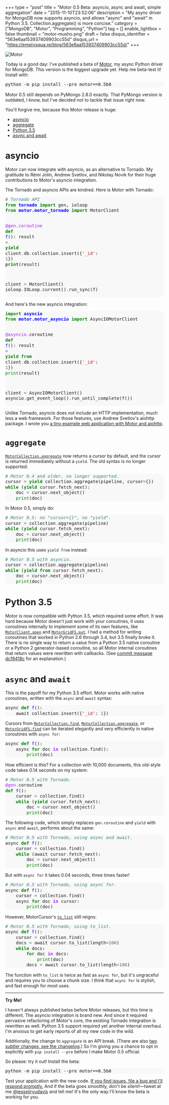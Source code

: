 +++
type = "post"
title = "Motor 0.5 Beta: asyncio, async and await, simple aggregation"
date = "2015-11-10T23:52:06"
description = "My async driver for MongoDB now supports asyncio, and allows \"async\" and \"await\" in Python 3.5. Collection.aggregate() is more concise."
category = ["MongoDB", "Motor", "Programming", "Python"]
tag = []
enable_lightbox = false
thumbnail = "motor-musho.png"
draft = false
disqus_identifier = "563e6aa153937409903cc55d"
disqus_url = "https://emptysqua.re/blog/563e6aa153937409903cc55d/"
+++

<p><img style="display:block; margin-left:auto; margin-right:auto;" src="motor-musho.png" alt="Motor" title="motor-musho.png" border="0" /></p>
<p>Today is a good day: I've published a beta of <a href="http://motor.readthedocs.org/en/stable/">Motor</a>, my async Python driver for MongoDB. This version is the biggest upgrade yet. Help me beta-test it! Install with:</p>
<div class="codehilite" style="background: #f8f8f8"><pre style="line-height: 125%">python -m pip install --pre motor==0.5b0
</pre></div>


<p>Motor 0.5 still depends on PyMongo 2.8.0 exactly. That PyMongo version is outdated, I know, but I've decided not to tackle that issue right now.</p>
<p>You'll forgive me, because this Motor release is huge:</p>
<div class="toc">
<ul>
<li><a href="#asyncio">asyncio</a></li>
<li><a href="#aggregate">aggregate</a></li>
<li><a href="#python-35">Python 3.5</a></li>
<li><a href="#async-and-await">async and await</a></li>
</ul>
</div>
<h1 id="asyncio">asyncio</h1>
<p>Motor can now integrate with asyncio, as an alternative to Tornado. My gratitude
to R&eacute;mi Jolin, Andrew Svetlov, and Nikolay Novik for their huge contributions to
Motor's asyncio integration.</p>
<p>The Tornado and asyncio APIs are kindred. Here is Motor with Tornado:</p>
<div class="codehilite" style="background: #f8f8f8"><pre style="line-height: 125%"><span style="color: #408080; font-style: italic"># Tornado API</span>
<span style="color: #008000; font-weight: bold">from</span> <span style="color: #0000FF; font-weight: bold">tornado</span> <span style="color: #008000; font-weight: bold">import</span> gen, ioloop
<span style="color: #008000; font-weight: bold">from</span> <span style="color: #0000FF; font-weight: bold">motor.motor_tornado</span> <span style="color: #008000; font-weight: bold">import</span> MotorClient

<span style="color: #AA22FF">@gen.coroutine</span>
<span style="color: #008000; font-weight: bold">def</span> <span style="color: #0000FF">f</span>():
    result <span style="color: #666666">=</span> <span style="color: #008000; font-weight: bold">yield</span> client<span style="color: #666666">.</span>db<span style="color: #666666">.</span>collection<span style="color: #666666">.</span>insert({<span style="color: #BA2121">&#39;_id&#39;</span>: <span style="color: #666666">1</span>})
    <span style="color: #008000; font-weight: bold">print</span>(result)

client <span style="color: #666666">=</span> MotorClient()
ioloop<span style="color: #666666">.</span>IOLoop<span style="color: #666666">.</span>current()<span style="color: #666666">.</span>run_sync(f)
</pre></div>


<p>And here's the new asyncio integration:</p>
<div class="codehilite" style="background: #f8f8f8"><pre style="line-height: 125%"><span style="color: #008000; font-weight: bold">import</span> <span style="color: #0000FF; font-weight: bold">asyncio</span>
<span style="color: #008000; font-weight: bold">from</span> <span style="color: #0000FF; font-weight: bold">motor.motor_asyncio</span> <span style="color: #008000; font-weight: bold">import</span> AsyncIOMotorClient

<span style="color: #AA22FF">@asyncio</span><span style="color: #666666">.</span>coroutine
<span style="color: #008000; font-weight: bold">def</span> <span style="color: #0000FF">f</span>():
    result <span style="color: #666666">=</span> <span style="color: #008000; font-weight: bold">yield from</span> client<span style="color: #666666">.</span>db<span style="color: #666666">.</span>collection<span style="color: #666666">.</span>insert({<span style="color: #BA2121">&#39;_id&#39;</span>: <span style="color: #666666">1</span>})
    <span style="color: #008000">print</span>(result)

client <span style="color: #666666">=</span> AsyncIOMotorClient()
asyncio<span style="color: #666666">.</span>get_event_loop()<span style="color: #666666">.</span>run_until_complete(f())
</pre></div>


<p>Unlike Tornado, asyncio does not include an HTTP implementation, much less a web framework. For those features, use Andrew Svetlov's aiohttp package. I wrote you <a href="http://motor.readthedocs.org/en/latest/tutorial-asyncio.html#a-web-application-with-aiohttp">a tiny example web application with Motor and aiohttp</a>.</p>
<h1 id="aggregate"><code>aggregate</code></h1>
<p><a href="http://motor.readthedocs.org/en/latest/api/motor_collection.html#motor.motor_tornado.MotorCollection.aggregate"><code>MotorCollection.aggregate</code></a> now returns a cursor by default, and the cursor
is returned immediately without a <code>yield</code>. The old syntax is no longer
supported:</p>
<div class="codehilite" style="background: #f8f8f8"><pre style="line-height: 125%"><span style="color: #408080; font-style: italic"># Motor 0.4 and older, no longer supported.</span>
cursor <span style="color: #666666">=</span> <span style="color: #008000; font-weight: bold">yield</span> collection<span style="color: #666666">.</span>aggregate(pipeline, cursor<span style="color: #666666">=</span>{})
<span style="color: #008000; font-weight: bold">while</span> (<span style="color: #008000; font-weight: bold">yield</span> cursor<span style="color: #666666">.</span>fetch_next):
    doc <span style="color: #666666">=</span> cursor<span style="color: #666666">.</span>next_object()
    <span style="color: #008000">print</span>(doc)
</pre></div>


<p>In Motor 0.5, simply do:</p>
<div class="codehilite" style="background: #f8f8f8"><pre style="line-height: 125%"><span style="color: #408080; font-style: italic"># Motor 0.5: no &quot;cursor={}&quot;, no &quot;yield&quot;.</span>
cursor <span style="color: #666666">=</span> collection<span style="color: #666666">.</span>aggregate(pipeline)
<span style="color: #008000; font-weight: bold">while</span> (<span style="color: #008000; font-weight: bold">yield</span> cursor<span style="color: #666666">.</span>fetch_next):
    doc <span style="color: #666666">=</span> cursor<span style="color: #666666">.</span>next_object()
    <span style="color: #008000">print</span>(doc)
</pre></div>


<p>In asyncio this uses <code>yield from</code> instead:</p>
<div class="codehilite" style="background: #f8f8f8"><pre style="line-height: 125%"><span style="color: #408080; font-style: italic"># Motor 0.5 with asyncio.</span>
cursor <span style="color: #666666">=</span> collection<span style="color: #666666">.</span>aggregate(pipeline)
<span style="color: #008000; font-weight: bold">while</span> (<span style="color: #008000; font-weight: bold">yield from</span> cursor<span style="color: #666666">.</span>fetch_next):
    doc <span style="color: #666666">=</span> cursor<span style="color: #666666">.</span>next_object()
    <span style="color: #008000">print</span>(doc)
</pre></div>


<h1 id="python-35">Python 3.5</h1>
<p>Motor is now compatible with Python 3.5, which required some effort.
It was hard because Motor doesn't just work with your coroutines, it uses coroutines internally to implement
some of its own features, like <a href="http://motor.readthedocs.org/en/latest/api/motor_client.html#motor.motor_tornado.MotorClient.open"><code>MotorClient.open</code></a> and <a href="http://motor.readthedocs.org/en/latest/api/gridfs.html#motor.motor_tornado.MotorGridFS.put"><code>MotorGridFS.put</code></a>. I had a method for writing coroutines that worked in Python 2.6 through 3.4, but 3.5 finally broke it. There is no single way to return a value from a Python 3.5 native coroutine
or a Python 2 generator-based coroutine, so all Motor internal coroutines that
return values were rewritten with callbacks. (See <a href="https://github.com/mongodb/motor/commit/dc19418c">commit message dc19418c</a> for an explanation.)</p>
<h1 id="async-and-await"><code>async</code> and <code>await</code></h1>
<p>This is the payoff for my Python 3.5 effort. Motor works with native coroutines, written with the <code>async</code> and
<code>await</code> syntax:</p>
<div class="codehilite" style="background: #f8f8f8"><pre style="line-height: 125%">async <span style="color: #008000; font-weight: bold">def</span> <span style="color: #0000FF">f</span>():
    await collection<span style="color: #666666">.</span>insert({<span style="color: #BA2121">&#39;_id&#39;</span>: <span style="color: #666666">1</span>})
</pre></div>


<p>Cursors from <a href="http://motor.readthedocs.org/en/latest/api/motor_collection.html#motor.motor_tornado.MotorCollection.find"><code>MotorCollection.find</code></a>, <a href="http://motor.readthedocs.org/en/latest/api/motor_collection.html#motor.motor_tornado.MotorCollection.aggregate"><code>MotorCollection.aggregate</code></a>, or
<a href="http://motor.readthedocs.org/en/latest/api/gridfs.html#motor.motor_tornado.MotorGridFS.find"><code>MotorGridFS.find</code></a> can be iterated elegantly and very efficiently in native
coroutines with <code>async for</code>:</p>
<div class="codehilite" style="background: #f8f8f8"><pre style="line-height: 125%">async <span style="color: #008000; font-weight: bold">def</span> <span style="color: #0000FF">f</span>():
    async <span style="color: #008000; font-weight: bold">for</span> doc <span style="color: #AA22FF; font-weight: bold">in</span> collection<span style="color: #666666">.</span>find():
        <span style="color: #008000">print</span>(doc)
</pre></div>


<p>How efficient is this? For a collection with 10,000 documents, this old-style code takes 0.14 seconds on my system:</p>
<div class="codehilite" style="background: #f8f8f8"><pre style="line-height: 125%"><span style="color: #408080; font-style: italic"># Motor 0.5 with Tornado.</span>
<span style="color: #AA22FF">@gen</span><span style="color: #666666">.</span>coroutine
<span style="color: #008000; font-weight: bold">def</span> <span style="color: #0000FF">f</span>():
    cursor <span style="color: #666666">=</span> collection<span style="color: #666666">.</span>find()
    <span style="color: #008000; font-weight: bold">while</span> (<span style="color: #008000; font-weight: bold">yield</span> cursor<span style="color: #666666">.</span>fetch_next):
        doc <span style="color: #666666">=</span> cursor<span style="color: #666666">.</span>next_object()
        <span style="color: #008000">print</span>(doc)
</pre></div>


<p>The following code, which simply replaces <code>gen.coroutine</code> and <code>yield</code> with <code>async</code> and <code>await</code>, performs about the same:</p>
<div class="codehilite" style="background: #f8f8f8"><pre style="line-height: 125%"><span style="color: #408080; font-style: italic"># Motor 0.5 with Tornado, using async and await.</span>
async <span style="color: #008000; font-weight: bold">def</span> <span style="color: #0000FF">f</span>():
    cursor <span style="color: #666666">=</span> collection<span style="color: #666666">.</span>find()
    <span style="color: #008000; font-weight: bold">while</span> (await cursor<span style="color: #666666">.</span>fetch_next):
        doc <span style="color: #666666">=</span> cursor<span style="color: #666666">.</span>next_object()
        <span style="color: #008000">print</span>(doc)
</pre></div>


<p>But with <code>async for</code> it takes 0.04 seconds, three times faster!</p>
<div class="codehilite" style="background: #f8f8f8"><pre style="line-height: 125%"><span style="color: #408080; font-style: italic"># Motor 0.5 with Tornado, using async for.</span>
async <span style="color: #008000; font-weight: bold">def</span> <span style="color: #0000FF">f</span>():
    cursor <span style="color: #666666">=</span> collection<span style="color: #666666">.</span>find()
    async <span style="color: #008000; font-weight: bold">for</span> doc <span style="color: #AA22FF; font-weight: bold">in</span> cursor:
        <span style="color: #008000">print</span>(doc)
</pre></div>


<p>However, MotorCursor's <a href="http://motor.readthedocs.org/en/latest/api/motor_cursor.html#motor.motor_tornado.MotorCursor.to_list"><code>to_list</code></a> still reigns:</p>
<div class="codehilite" style="background: #f8f8f8"><pre style="line-height: 125%"><span style="color: #408080; font-style: italic"># Motor 0.5 with Tornado, using to_list.</span>
async <span style="color: #008000; font-weight: bold">def</span> <span style="color: #0000FF">f</span>():
    cursor <span style="color: #666666">=</span> collection<span style="color: #666666">.</span>find()
    docs <span style="color: #666666">=</span> await cursor<span style="color: #666666">.</span>to_list(length<span style="color: #666666">=100</span>)
    <span style="color: #008000; font-weight: bold">while</span> docs:
        <span style="color: #008000; font-weight: bold">for</span> doc <span style="color: #AA22FF; font-weight: bold">in</span> docs:
            <span style="color: #008000">print</span>(doc)
        docs <span style="color: #666666">=</span> await cursor<span style="color: #666666">.</span>to_list(length<span style="color: #666666">=100</span>)
</pre></div>


<p>The function with <code>to_list</code> is twice as fast as <code>async for</code>, but it's ungraceful and requires you to choose a chunk size. I think that <code>async for</code> is stylish, and fast enough for most uses.</p>
<hr />
<p><strong>Try Me!</strong></p>
<p>I haven't always published betas before Motor releases, but this time is different. The asyncio integration is brand new. And since it required pervasive refactoring of Motor's core, the existing Tornado integration is rewritten as well. Python 3.5 support required yet another internal overhaul. I'm anxious to get early reports of all my new code in the wild.</p>
<p>Additionally, the change to <code>aggregate</code> is an API break. (There are also <a href="http://motor.readthedocs.org/en/latest/changelog.html">two subtler changes, see the changelog</a>.) So I'm giving you a chance to opt in explicitly with <code>pip install --pre</code> before I make Motor 0.5 official.</p>
<p>So please: try it out! Install the beta:</p>
<div class="codehilite" style="background: #f8f8f8"><pre style="line-height: 125%">python -m pip install --pre motor==0.5b0
</pre></div>


<p>Test your application with the new code. <a href="https://jira.mongodb.org/browse/MOTOR/">If you find issues, file a bug and I'll respond promptly.</a> And if the beta goes smoothly, don't be silent!&mdash;tweet at me <a href="https://twitter.com/jessejiryudavis">@jessejiryudavis</a> and tell me! It's the only way I'll know the beta is working for you.</p>
